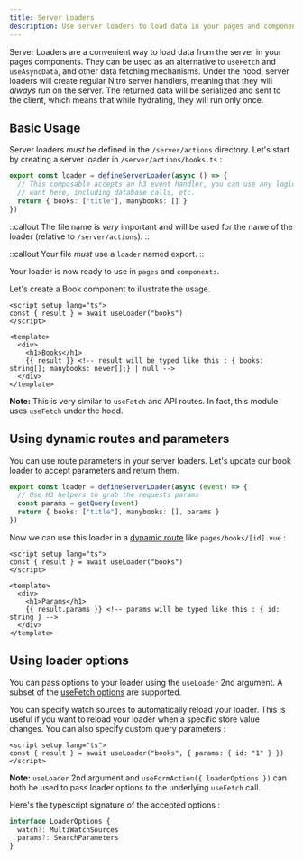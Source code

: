 ```yaml
--- 
title: Server Loaders
description: Use server loaders to load data in your pages and components.
---
```


Server Loaders are a convenient way to load data from the server in your pages components.
They can be used as an alternative to `useFetch` and `useAsyncData`, and other data fetching mechanisms.
Under the hood, server loaders will create regular Nitro server handlers, meaning that they will _always_ run on the server. The returned data will be serialized and sent to the client, which means that while hydrating, they will run only once.

## Basic Usage

Server loaders _must_ be defined in the `/server/actions` directory. Let's start by creating a server loader in `/server/actions/books.ts` :

```ts [/server/actions/books.ts]
export const loader = defineServerLoader(async () => {
  // This composable accepts an h3 event handler, you can use any logic that you
  // want here, including database calls, etc.
  return { books: ["title"], manybooks: [] }
})
```

::callout
The file name is _very_ important and will be used for the name of the loader (relative to `/server/actions`).
::

::callout
Your file _must_ use a `loader` named export.
::

Your loader is now ready to use in `pages` and `components`.

Let's create a Book component to illustrate the usage.
  
```vue [components/Books.vue]
<script setup lang="ts">
const { result } = await useLoader("books")
</script>

<template>
  <div>
    <h1>Books</h1>
    {{ result }} <!-- result will be typed like this : { books: string[]; manybooks: never[];} | null -->
  </div>
</template>
```

**Note:** This is very similar to `useFetch` and API routes. In fact, this module uses `useFetch` under the hood.

## Using dynamic routes and parameters

You can use route parameters in your server loaders. Let's update our book loader to accept parameters and return them.

```ts [/server/actions/books.ts]
export const loader = defineServerLoader(async (event) => {
  // Use H3 helpers to grab the requests params
  const params = getQuery(event)
  return { books: ["title"], manybooks: [], params }
})
```

Now we can use this loader in a [dynamic route](https://nuxt.com/docs/guide/directory-structure/pages#dynamic-routes) like `pages/books/[id].vue` :

```vue [pages/books/(id).vue]
<script setup lang="ts">
const { result } = await useLoader("books")
</script>

<template>
  <div>
    <h1>Params</h1>
    {{ result.params }} <!-- params will be typed like this : { id: string } -->
  </div>
</template>
```

## Using loader options

You can pass options to your loader using the `useLoader` 2nd argument. A subset of the [useFetch options](https://nuxt.com/docs/api/composables/use-fetch#type) are supported.

You can specify watch sources to automatically reload your loader. This is useful if you want to reload your loader when a specific store value changes.
You can also specify custom query parameters :

```vue
<script setup lang="ts">
const { result } = await useLoader("books", { params: { id: "1" } })
</script>
```

**Note:** `useLoader` 2nd argument and `useFormAction({ loaderOptions })` can both be used to pass loader options to the underlying `useFetch` call.

Here's the typescript signature of the accepted options :

```ts
interface LoaderOptions {
  watch?: MultiWatchSources
  params?: SearchParameters
}
```
